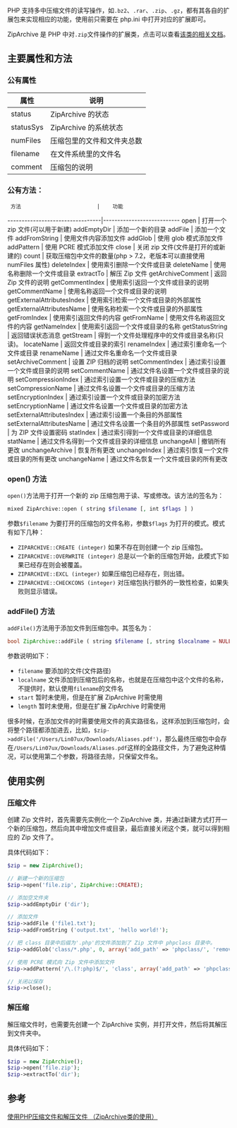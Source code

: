 PHP 支持多中压缩文件的读写操作，如`.bz2`、`.rar`、`.zip`、`.gz`，都有其各自的扩展包来实现相应的功能，使用前只需要在 php.ini 中打开对应的扩展即可。

ZipArchive 是 PHP 中对`.zip`文件操作的扩展类，点击可以查看[该类的相关文档](http://php.net/manual/zh/class.ziparchive.php)。

## 主要属性和方法

### 公有属性

   属性     |    说明
-----------|---------------
status     | ZipArchive 的状态
statusSys  | ZipArchive 的系统状态
numFiles   | 压缩包里的文件和文件夹总数
filename   | 在文件系统里的文件名
comment    | 压缩包的说明

### 公有方法：

     方法   	                   |    功能
---------------------------------|---------------------------
open                             | 打开一个 zip 文件(可以用于新建)
addEmptyDir                      | 添加一个新的目录
addFile                          | 添加一个文件
addFromString                    | 使用文件内容添加文件
addGlob                          | 使用 glob 模式添加文件
addPattern                       | 使用 PCRE 模式添加文件
close                            | 关闭 zip 文件(文件是打开的或新建的)
count                            | 获取压缩包中文件的数量(php > 7.2，老版本可以直接使用 numFiles 属性)
deleteIndex                      | 使用索引删除一个文件或目录
deleteName                       | 使用名称删除一个文件或目录
extractTo                        | 解压 Zip 文件
getArchiveComment                | 返回 Zip 文件的说明
getCommentIndex                  | 使用索引返回一个文件或目录的说明
getCommentName                   | 使用名称返回一个文件或目录的说明
getExternalAttributesIndex       | 使用索引检索一个文件或目录的外部属性
getExternalAttributesName        | 使用名称检索一个文件或目录的外部属性
getFromIndex                     | 使用索引返回文件的内容
getFromName                      | 使用文件名称返回文件的内容
getNameIndex                     | 使用索引返回一个文件或目录的名称
getStatusString                  | 返回错误状态消息
getStream                        | 得到一个文件处理程序中的文件或目录名称(只读)。
locateName                       | 返回文件或目录的索引
renameIndex                      | 通过索引重命名一个文件或目录
renameName                       | 通过文件名重命名一个文件或目录
setArchiveComment                | 设置 ZIP 归档的说明
setCommentIndex                  | 通过索引设置一个文件或目录的说明
setCommentName                   | 通过文件名设置一个文件或目录的说明
setCompressionIndex              | 通过索引设置一个文件或目录的压缩方法
setCompressionName               | 通过文件名设置一个文件或目录的压缩方法
setEncryptionIndex               | 通过索引设置一个文件或目录的加密方法
setEncryptionName                | 通过文件名设置一个文件或目录的加密方法
setExternalAttributesIndex       | 通过索引设置一个条目的外部属性
setExternalAttributesName        | 通过文件名设置一个条目的外部属性
setPassword                      | 为 ZIP 文件设置密码
statIndex                        | 通过索引得到一个文件或目录的详细信息
statName                         | 通过文件名得到一个文件或目录的详细信息
unchangeAll                      | 撤销所有更改
unchangeArchive                  | 恢复所有更改
unchangeIndex                    | 通过索引恢复一个文件或目录的所有更改
unchangeName                     | 通过文件名恢复一个文件或目录的所有更改

### open() 方法

`open()`方法用于打开一个新的 zip 压缩包用于读、写或修改。该方法的签名为：

```php
mixed ZipArchive::open ( string $filename [, int $flags ] )
```

参数`$filename` 为要打开的压缩包的文件名称，参数`$flags` 为打开的模式。模式有如下几种：

* `ZIPARCHIVE::CREATE (integer)` 如果不存在则创建一个 zip 压缩包。
* `ZIPARCHIVE::OVERWRITE (integer)` 总是以一个新的压缩包开始，此模式下如果已经存在则会被覆盖。
* `ZIPARCHIVE::EXCL (integer)` 如果压缩包已经存在，则出错。
* `ZIPARCHIVE::CHECKCONS (integer)` 对压缩包执行额外的一致性检查，如果失败则显示错误。

### addFile() 方法

`addFile()`方法用于添加文件到压缩包中。其签名为：

```php
bool ZipArchive::addFile ( string $filename [, string $localname = NULL [, int $start = 0 [, int $length = 0 ]]] )
```

参数说明如下：

* `filename` 要添加的文件(文件路径)
* `localname` 文件添加到压缩包后的名称，也就是在压缩包中这个文件的名称，不提供时，默认使用`filename`的文件名
* `start` 暂时未使用，但是在扩展 ZipArchive 时需使用
* `length` 暂时未使用，但是在扩展 ZipArchive 时需使用

很多时候，在添加文件的时需要使用文件的真实路径名，这样添加到压缩包时，会将整个路径都添加进去，比如，`$zip->addFile('/Users/Lin07ux/Downloads/Aliases.pdf')`，那么最终压缩包中会存在`/Users/Lin07ux/Downloads/Aliases.pdf`这样的全路径文件，为了避免这种情况，可以使用第二个参数，将路径去除，只保留文件名。

## 使用实例

### 压缩文件

创建 Zip 文件时，首先需要先实例化一个 ZipArchive 类，并通过新建方式打开一个新的压缩包，然后向其中增加文件或目录，最后直接关闭这个类，就可以得到相应的 Zip 文件了。

具体代码如下：

```php
$zip = new ZipArchive();

// 新建一个新的压缩包
$zip->open('file.zip', ZipArchive::CREATE);

// 添加空文件夹
$zip->addEmptyDir ('dir');

// 添加文件
$zip->addFile ('file1.txt');
$zip->addFromString ('output.txt', 'hello world!');

// 把 class 目录中后缀为'.php'的文件添加到了 Zip 文件中 phpclass 目录中。
$zip->addGlob('class/*.php', 0, array('add_path' => 'phpclass/', 'remove_path' => 'class'));

// 使用 PCRE 模式向 Zip 文件中添加文件
$zip->addPattern('/\.(?:php)$/', 'class', array('add_path' => 'phpclass/', 'remove_path' => 'class'));

// 关闭以保存
$zip->close();
```

### 解压缩

解压缩文件时，也需要先创建一个 ZipArchive 实例，并打开文件，然后将其解压到文件夹中。

具体代码如下：

```php
$zip = new ZipArchive();
$zip->open('file.zip');
$zip->extractTo('dir');
```

## 参考

[使用PHP压缩文件和解压文件 （ZipArchive类的使用）](https://blog.csdn.net/luoluozlb/article/details/72853885)



